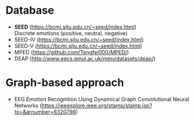 # Database
* **SEED** (https://bcmi.sjtu.edu.cn/~seed/index.html)
<br>Discrete emotions (positive, neutral, negative)
* SEED-IV (https://bcmi.sjtu.edu.cn/~seed/index.html)
* SEED-V (https://bcmi.sjtu.edu.cn/~seed/index.html)
* MPED (https://github.com/Tengfei000/MPED/)
* DEAP (http://www.eecs.qmul.ac.uk/mmv/datasets/deap/)
# Graph-based approach
* EEG Emotion Recognition Using Dynamical Graph Convolutional Neural Networks (https://ieeexplore.ieee.org/stamp/stamp.jsp?tp=&arnumber=8320798)
